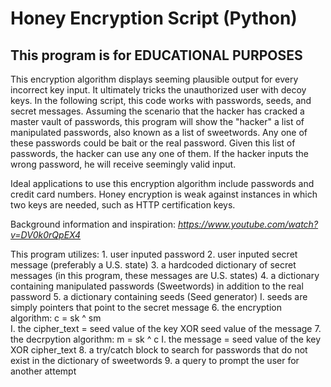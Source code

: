 # Honey Encryption Script (Python)
## This program is for __EDUCATIONAL PURPOSES__
This encryption algorithm displays seeming plausible output for every incorrect key input. It ultimately tricks the unauthorized user with decoy keys. In the following script, this code works with passwords, seeds, and secret messages. Assuming the scenario that the hacker has cracked a master vault of passwords, this program will show the "hacker" a list of manipulated passwords, also known as a list of sweetwords. Any one of these passwords could be bait or the real password. Given this list of passwords, the hacker can use any one of them. If the hacker inputs the wrong password, he will receive seemingly valid input. 

Ideal applications to use this encryption algorithm include passwords and credit card numbers. Honey encryption is weak against instances in which two keys are needed, such as HTTP certification keys.

Background information and inspiration: *https://www.youtube.com/watch?v=DV0k0rQpEX4*

This program utilizes:
	1. user inputed password
	2. user inputed secret message (preferably a U.S. state)
	3. a hardcoded dictionary of secret messages (in this program, these messages are U.S. states)
	4. a dictionary containing manipulated passwords (Sweetwords) in addition to the real password
	5. a dictionary containing seeds (Seed generator)
		I. seeds are simply pointers that point to the secret message
	6. the encryption algorithm: c = sk ^ sm    
		I. the cipher_text = seed value of the key XOR seed value of the message
	7. the decrpytion algorithm: m = sk ^ c
		I. the message = seed value of the key XOR cipher_text
	8. a try/catch block to search for passwords that do not exist in the dictionary of sweetwords
	9. a query to prompt the user for another attempt
